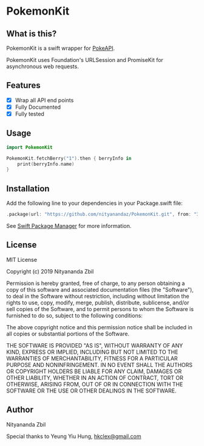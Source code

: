 # PokemonKit

## What is this?
PokemonKit is a swift wrapper for [PokeAPI](https://pokeapi.co). 

PokemonKit uses Foundation's URLSession and PromiseKit for asynchronous web requests.

## Features

- [x] Wrap all API end points
- [x] Fully Documented
- [x] Fully tested

## Usage

```swift
import PokemonKit

PokemonKit.fetchBerry("1").then { berryInfo in
    print(berryInfo.name)
}
```

## Installation

Add the following line to your dependencies in your Package.swift file:
```swift
.package(url: "https://github.com/nityanandaz/PokemonKit.git", from: "3.0.0")
```
See [Swift Package Manager](https://swift.org/package-manager/) for more information.

## License

MIT License

Copyright (c) 2019 Nityananda Zbil

Permission is hereby granted, free of charge, to any person obtaining a copy
of this software and associated documentation files (the "Software"), to deal
in the Software without restriction, including without limitation the rights
to use, copy, modify, merge, publish, distribute, sublicense, and/or sell
copies of the Software, and to permit persons to whom the Software is
furnished to do so, subject to the following conditions:

The above copyright notice and this permission notice shall be included in all
copies or substantial portions of the Software.

THE SOFTWARE IS PROVIDED "AS IS", WITHOUT WARRANTY OF ANY KIND, EXPRESS OR
IMPLIED, INCLUDING BUT NOT LIMITED TO THE WARRANTIES OF MERCHANTABILITY,
FITNESS FOR A PARTICULAR PURPOSE AND NONINFRINGEMENT. IN NO EVENT SHALL THE
AUTHORS OR COPYRIGHT HOLDERS BE LIABLE FOR ANY CLAIM, DAMAGES OR OTHER
LIABILITY, WHETHER IN AN ACTION OF CONTRACT, TORT OR OTHERWISE, ARISING FROM,
OUT OF OR IN CONNECTION WITH THE SOFTWARE OR THE USE OR OTHER DEALINGS IN THE
SOFTWARE.

## Author

Nityananda Zbil

Special thanks to
Yeung Yiu Hung, hkclex@gmail.com
